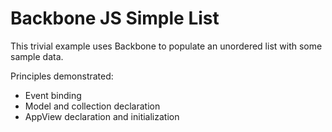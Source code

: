 Backbone JS Simple List
=======================

This trivial example uses Backbone to populate an unordered list with 
some sample data.

Principles demonstrated:
 * Event binding
 * Model and collection declaration
 * AppView declaration and initialization